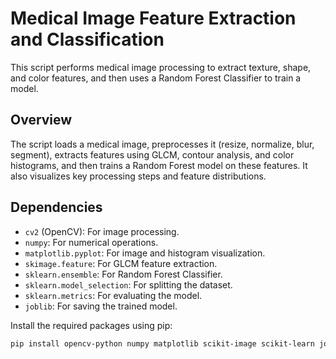 # Medical Image Feature Extraction and Classification

This script performs medical image processing to extract texture, shape, and color features, and then uses a Random Forest Classifier to train a model.

## Overview

The script loads a medical image, preprocesses it (resize, normalize, blur, segment), extracts features using GLCM, contour analysis, and color histograms, and then trains a Random Forest model on these features. It also visualizes key processing steps and feature distributions.

## Dependencies

-   `cv2` (OpenCV): For image processing.
-   `numpy`: For numerical operations.
-   `matplotlib.pyplot`: For image and histogram visualization.
-   `skimage.feature`: For GLCM feature extraction.
-   `sklearn.ensemble`: For Random Forest Classifier.
-   `sklearn.model_selection`: For splitting the dataset.
-   `sklearn.metrics`: For evaluating the model.
-   `joblib`: For saving the trained model.

Install the required packages using pip:

```bash
pip install opencv-python numpy matplotlib scikit-image scikit-learn joblib
